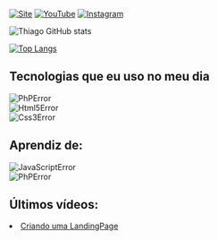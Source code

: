 [![Site](https://img.shields.io/website-up-down-green-red/http/monip.org.svg)](https://willbyerss.cf)
[![YouTube](https://img.shields.io/badge/YouTube-FF0000?style=for-the-badge&logo=youtube&logoColor=white)](https://www.youtube.com/channel/UCDC5ud6OkknTRbVHKgg6-cw)
[![Instagram](https://img.shields.io/badge/Instagram-E4405F?style=for-the-badge&logo=instagram&logoColor=white)](https://instagram.com/kaiogsdesigner__?igshid=YmMyMTA2M2Y=)

![Thiago GitHub stats](https://github-readme-stats.vercel.app/api?username=Thiago&show_icons=true&theme=dracula)

[![Top Langs](https://github-readme-stats.vercel.app/api/top-langs/?username=Thiago&layout=compact)](https://github.com/anuraghazra/github-readme-stats)

## Tecnologias que eu uso no meu dia

<div style="display: inline_block">
    <img align="center" src="https://img.shields.io/badge/Markdown-000000?style=for-the-badge&logo=markdown&logoColor=white" alt="PhPError">
</div>

<div style="display: inline_block">
    <img align="center" src="https://img.shields.io/badge/HTML5-E34F26?style=for-the-badge&logo=html5&logoColor=white" alt="Html5Error">
</div>

<div style="display: inline_block">
    <img align="center" src="https://img.shields.io/badge/CSS3-1572B6?style=for-the-badge&logo=css3&logoColor=white" alt="Css3Error">
</div>

## Aprendiz de:

<div style="display: inline_block">
    <img align="center" src="https://img.shields.io/badge/JavaScript-F7DF1E?style=for-the-badge&logo=javascript&logoColor=black" alt="JavaScriptError">
</div>

<div style="display: inline_block">
    <img align="center" src="https://img.shields.io/badge/PHP-777BB4?style=for-the-badge&logo=php&logoColor=white" alt="PhPError">
</div>

## Últimos vídeos:

<div 

- [Criando uma LandingPage](https://www.youtube.com/watch?v=ZuTCYSy5IPQ&t=55s)
